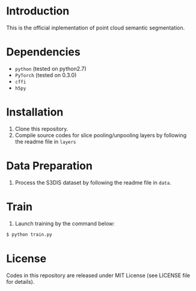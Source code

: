 # Introduction

This is the official inplementation of point cloud semantic segmentation.


# Dependencies
- `python` (tested on python2.7)
- `PyTorch` (tested on 0.3.0)
- `cffi`
- `h5py`

# Installation
1. Clone this repository.
2. Compile source codes for slice pooling/unpooling layers by following the readme file in `layers`


# Data Preparation
1. Process the S3DIS dataset by following the readme file in `data`.

# Train
1. Launch training by the command below:
```bash
$ python train.py
```


# License
Codes in this repository are released under MIT License (see LICENSE file for details).




